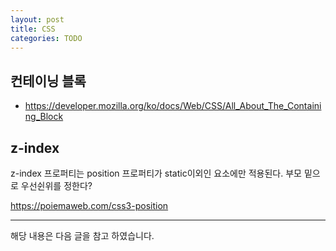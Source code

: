 ```yaml
---
layout: post
title: CSS
categories: TODO
---
```



## 컨테이닝 블록

- https://developer.mozilla.org/ko/docs/Web/CSS/All_About_The_Containing_Block



## z-index
z-index 프로퍼티는 position 프로퍼티가 static이외인 요소에만 적용된다. 부모 밑으로 우선쉰위를 정한다?

https://poiemaweb.com/css3-position


---

해당 내용은 다음 글을 참고 하였습니다.
